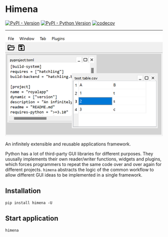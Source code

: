 # Himena

[![PyPI - Version](https://img.shields.io/pypi/v/himena.svg)](https://pypi.org/project/himena)
[![PyPI - Python Version](https://img.shields.io/pypi/pyversions/himena.svg)](https://pypi.org/project/himena)
[![codecov](https://codecov.io/gh/hanjinliu/himena/graph/badge.svg?token=7BS2gF92SL)](https://codecov.io/gh/hanjinliu/himena)

-----

![](images/window.png)

An infinitely extensible and reusable applications framework.

Python has a lot of third-party GUI libraries for different purposes. They ususally
implements their own reader/writer functions, widgets and plugins, which forces
programmers to repeat the same code over and over again for different projects.
`himena` abstracts the logic of the common workflow to allow different GUI ideas
to be implemented in a single framework.

## Installation

```shell
pip install himena -U
```

## Start application

```shell
himena
```

